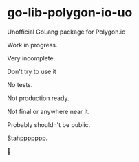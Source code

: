 # go-lib-polygon-io-uo

Unofficial GoLang package for Polygon.io

Work in progress.

Very incomplete.

Don't try to use it

No tests.

Not production ready.

Not final or anywhere near it.

Probably shouldn't be public.

Stahppppppp.

🍋



